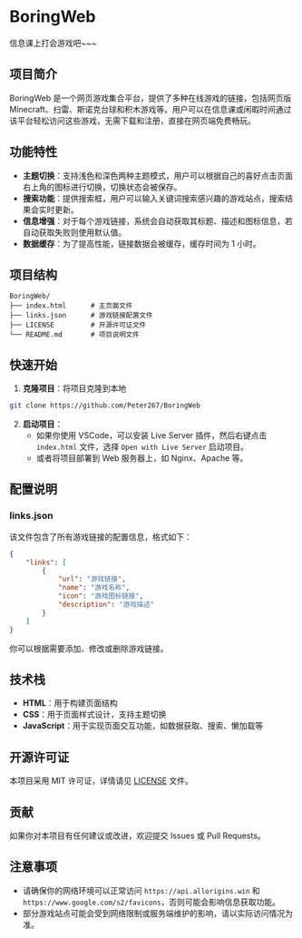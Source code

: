 # BoringWeb

信息课上打会游戏吧~~~

## 项目简介
BoringWeb 是一个网页游戏集合平台，提供了多种在线游戏的链接，包括网页版 Minecraft、扫雷、斯诺克台球和积木游戏等。用户可以在信息课或闲暇时间通过该平台轻松访问这些游戏，无需下载和注册，直接在网页端免费畅玩。

## 功能特性
- **主题切换**：支持浅色和深色两种主题模式，用户可以根据自己的喜好点击页面右上角的图标进行切换，切换状态会被保存。
- **搜索功能**：提供搜索框，用户可以输入关键词搜索感兴趣的游戏站点，搜索结果会实时更新。
- **信息增强**：对于每个游戏链接，系统会自动获取其标题、描述和图标信息，若自动获取失败则使用默认值。
- **数据缓存**：为了提高性能，链接数据会被缓存，缓存时间为 1 小时。

## 项目结构
```
BoringWeb/
├── index.html      # 主页面文件
├── links.json      # 游戏链接配置文件
├── LICENSE         # 开源许可证文件
└── README.md       # 项目说明文件
```

## 快速开始
1. **克隆项目**：将项目克隆到本地
```bash
git clone https://github.com/Peter267/BoringWeb
```
2. **启动项目**：
   - 如果你使用 VSCode，可以安装 Live Server 插件，然后右键点击 `index.html` 文件，选择 `Open with Live Server` 启动项目。
   - 或者将项目部署到 Web 服务器上，如 Nginx、Apache 等。

## 配置说明
### links.json
该文件包含了所有游戏链接的配置信息，格式如下：
```json
{
    "links": [
        {
            "url": "游戏链接",
            "name": "游戏名称",
            "icon": "游戏图标链接",
            "description": "游戏描述"
        }
    ]
}
```
你可以根据需要添加、修改或删除游戏链接。

## 技术栈
- **HTML**：用于构建页面结构
- **CSS**：用于页面样式设计，支持主题切换
- **JavaScript**：用于实现页面交互功能，如数据获取、搜索、懒加载等

## 开源许可证
本项目采用 MIT 许可证，详情请见 [LICENSE](LICENSE) 文件。

## 贡献
如果你对本项目有任何建议或改进，欢迎提交 Issues 或 Pull Requests。

## 注意事项
- 请确保你的网络环境可以正常访问 `https://api.allorigins.win` 和 `https://www.google.com/s2/favicons`，否则可能会影响信息获取功能。
- 部分游戏站点可能会受到网络限制或服务端维护的影响，请以实际访问情况为准。
